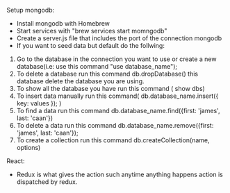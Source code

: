 Setup mongodb:
- Install mongodb with Homebrew
- Start services with "brew services start momngodb"
- Create a server.js file that includes the port of the connection mongodb
- If you want to seed data but default do the follwing:
1. Go to the database in the connection you want to use or create a new database(i.e: use this command "use database_name");
2. To delete a database run this command db.dropDatabase() this database delete the database you are using.
3. To show all the database you have run this command ( show dbs)
4. To insert data manually run this command( db.database_name.insert({ key: values }); )
5. To find a data run this command db.database_name.find({first: 'james', last: 'caan'})
6. To delete a data run this command db.database_name.remove({first: 'james', last: 'caan'});
7. To create a collection run this command db.createCollection(name, options)

React:

- Redux is what gives the action such anytime anything happens action is dispatched by redux.
